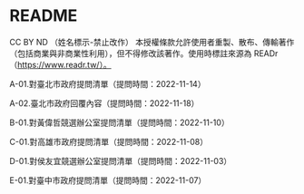 # README
CC BY ND （姓名標示-禁止改作） 本授權條款允許使用者重製、散布、傳輸著作（包括商業與非商業性利用），但不得修改該著作。使用時標註來源為 READr（https://www.readr.tw/）。

A-01.對臺北市政府提問清單（提問時間：2022-11-14）

A-02.臺北市政府回覆內容（提問時間：2022-11-18）

B-01.對黃偉哲競選辦公室提問清單（提問時間：2022-11-10）

C-01.對高雄市政府提問清單（提問時間：2022-11-08）

D-01.對侯友宜競選辦公室提問清單（提問時間：2022-11-03）

E-01.對臺中市政府提問清單（提問時間：2022-11-07）
